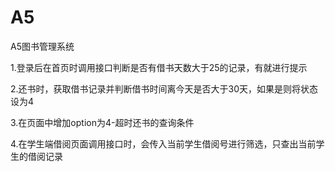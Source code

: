 # A5
A5图书管理系统

1.登录后在首页时调用接口判断是否有借书天数大于25的记录，有就进行提示

2.还书时，获取借书记录并判断借书时间离今天是否大于30天，如果是则将状态设为4

3.在页面中增加option为4-超时还书的查询条件

4.在学生端借阅页面调用接口时，会传入当前学生借阅号进行筛选，只查出当前学生的借阅记录

